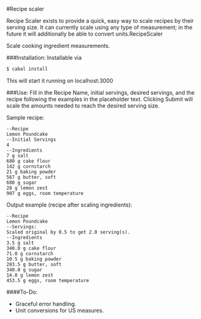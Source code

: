 #Recipe scaler

Recipe Scaler exists to provide a quick, easy way to scale recipes by their serving size.
It can currently scale using any type of measurement; in the future it will additionally be able to convert units.RecipeScaler

Scale cooking ingredient measurements.

###Installation:
Installable via 
```Bash
$ cabal install
```
This will start it running on localhost:3000

###Use:
Fill in the Recipe Name, initial servings, desired servings, and the recipe following the examples in the placeholder text. Clicking Submit will scale the amounts needed to reach the desired serving size.

Sample recipe:
```
--Recipe
Lemon Poundcake
--Initial Servings
4 
--Ingredients
7 g salt
680 g cake flour
142 g cornstarch
21 g baking powder
567 g butter, soft
680 g sugar
28 g lemon zest
907 g eggs, room temperature
```

Output example (recipe after scaling ingredients):

```
--Recipe
Lemon Poundcake
--Servings:
Scaled original by 0.5 to get 2.0 serving(s).
--Ingredients
3.5 g salt
340.0 g cake flour
71.0 g cornstarch
10.5 g baking powder
283.5 g butter, soft
340.0 g sugar
14.0 g lemon zest
453.5 g eggs, room temperature
```

####To-Do:
- Graceful error handling.
- Unit conversions for US measures.

